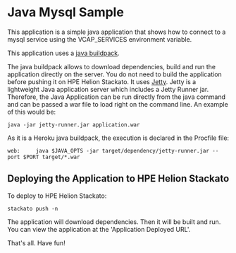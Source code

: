 Java Mysql Sample
=============

This application is a simple java application that shows how to connect
to a mysql service using the VCAP_SERVICES environment variable.

This application uses a [java buildpack](https://github.com/heroku/heroku-buildpack-java).

The java buildpack allows to download dependencies, build and run the application directly on the server. You do not need to 
build the application before pushing it on HPE Helion Stackato.
It uses [Jetty](http://jetty.codehaus.org/jetty/). Jetty is a lightweight Java application server which includes a Jetty Runner jar. 
Therefore, the Java Application can be run directly from the java command and can be passed a war file to load right 
on the command line. An example of this would be:

	java -jar jetty-runner.jar application.war

As it is a Heroku java buildpack, the execution is declared in the Procfile file:

	web:	 java $JAVA_OPTS -jar target/dependency/jetty-runner.jar --port $PORT target/*.war


Deploying the Application to HPE Helion Stackato
-------------------------

To deploy to HPE Helion Stackato:

    stackato push -n

The application will download dependencies. Then it will be built and run.
You can view the application at the 'Application Deployed URL'.

That's all. Have fun!
